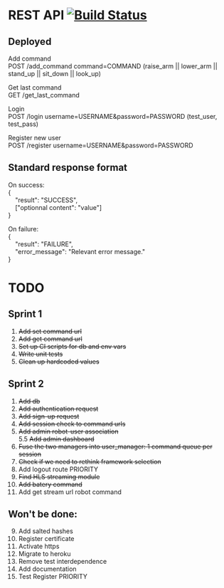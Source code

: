 # REST API [![Build Status](https://travis-ci.org/ProjetEpfNao/ServeurWeb.svg?branch=master)](https://travis-ci.org/ProjetEpfNao/ServeurWeb)

## Deployed 

Add command  
POST /add_command command=COMMAND (raise_arm || lower_arm || stand_up || sit_down || look_up)  

Get last command  
GET /get_last_command  

Login  
POST /login username=USERNAME&password=PASSWORD  (test_user, test_pass)

Register new user  
POST /register username=USERNAME&password=PASSWORD  

## Standard response format  

On success:  
{  
&nbsp;&nbsp;&nbsp;&nbsp;"result": "SUCCESS",  
&nbsp;&nbsp;&nbsp;&nbsp;["optionnal content": "value"]  
}  

On failure:  
{  
&nbsp;&nbsp;&nbsp;&nbsp;"result": "FAILURE",  
&nbsp;&nbsp;&nbsp;&nbsp;"error_message": "Relevant error message."  
}  

# TODO

## Sprint 1

1. ~~Add set command url~~
2. ~~Add get command url~~
3. ~~Set up CI scripts for db and env vars~~
4. ~~Write unit tests~~
5. ~~Clean up hardcoded values~~

## Sprint 2


1. ~~Add db~~  
2. ~~Add authentication request~~  
3. ~~Add sign-up request~~  
4. ~~Add session check to command urls~~  
5. ~~Add admin robot-user association~~  
5.5 ~~Add admin dashboard~~  
7. ~~Fuse the two managers into user_manager: 1 command queue per session~~  
8. ~~Check if we need to rethink framework selection~~  
9. Add logout route   PRIORITY  
10. ~~Find HLS streaming module~~  
11. ~~Add batery command~~   
12. Add get stream url robot command

## Won't be done:

9. Add salted hashes  
11. Register certificate  
12. Activate https  
14. Migrate to heroku  
15. Remove test interdependence
16. Add documentation
17. Test Register PRIORITY  
